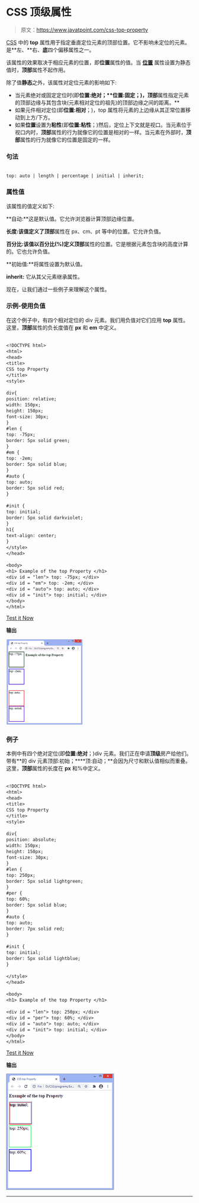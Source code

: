 # CSS 顶级属性

> 原文：<https://www.javatpoint.com/css-top-property>

[CSS](https://www.javatpoint.com/css-tutorial) 中的 **top** 属性用于指定垂直定位元素的顶部位置。它不影响未定位的元素。是**左、**右、**底**四个偏移属性之一。

该属性的效果取决于相应元素的位置，即**位置**属性的值。当 [**位置**](https://www.javatpoint.com/css-position) 属性设置为静态值时，**顶部**属性不起作用。

除了值**静态**之外，该属性对定位元素的影响如下:

*   当元素绝对或固定定位时(即**位置:绝对；****位置:固定**；)，顶部**属性指定元素的顶部边缘与其包含块(元素相对定位的祖先)的顶部边缘之间的距离。**
*   如果元件相对定位(即**位置:相对**；)，top 属性将元素的上边缘从其正常位置移动到上方/下方。
*   如果**位置**设置为**粘性**(即**位置:粘性**；)然后，定位上下文就是视口。当元素位于视口内时，**顶部**属性的行为就像它的位置是相对的一样。当元素在外部时，**顶部**属性的行为就像它的位置是固定的一样。

### 句法

```

top: auto | length | percentage | initial | inherit;

```

### 属性值

该属性的值定义如下:

**自动:**这是默认值。它允许浏览器计算顶部边缘位置。

**长度:**该值定义了**顶部**属性在 px、cm、pt 等中的位置。它允许负值。

**百分比:**该值以百分比(%)定义**顶部**属性的位置。它是根据元素包含块的高度计算的。它也允许负值。

**初始值:**将属性设置为默认值。

**inherit:** 它从其父元素继承属性。

现在，让我们通过一些例子来理解这个属性。

### 示例-使用负值

在这个例子中，有四个相对定位的 div 元素。我们用负值对它们应用 **top** 属性。这里，**顶部**属性的负长度值在 **px** 和 **em** 中定义。

```

<!DOCTYPE html>
<html>
<head>
<title>
CSS top Property
</title>
<style>

div{
position: relative;
width: 150px;
height: 150px;
font-size: 30px;
}
#len {
top: -75px;
border: 5px solid green;
}
#em {
top: -2em;
border: 5px solid blue;
}
#auto {
top: auto;
border: 5px solid red;
}

#init {
top: initial;
border: 5px solid darkviolet;
}
h1{
text-align: center;
}
</style>
</head>

<body>
<h1> Example of the top Property </h1>
<div id = "len"> top: -75px; </div>
<div id = "em"> top: -2em; </div>
<div id = "auto"> top: auto; </div>
<div id = "init"> top: initial; </div>
</body>
</html>

```

[Test it Now](https://www.javatpoint.com/oprweb/test.jsp?filename=css-top-property1)

**输出**

![CSS top property](img/5caa0e9d7aacebb3acd5b35c48cf522d.png)

### 例子

本例中有四个绝对定位(即**位置:绝对**；)div 元素。我们正在申请**顶级**房产给他们。带有**的 div 元素顶部:初始；****顶:自动；**会因为尺寸和默认值相似而重叠。这里，**顶部**属性的长度在 **px** 和%中定义。

```

<!DOCTYPE html>
<html>
<head>
<title>
CSS top Property
</title>
<style>

div{
position: absolute;
width: 150px;
height: 150px;
font-size: 30px;
}
#len {
top: 250px;
border: 5px solid lightgreen;
}
#per {
top: 60%;
border: 5px solid blue;
}
#auto {
top: auto;
border: 7px solid red;
}

#init {
top: initial;
border: 5px solid lightblue;
}

</style>
</head>

<body>
<h1> Example of the top Property </h1>

<div id = "len"> top: 250px; </div>
<div id = "per"> top: 60%; </div>
<div id = "auto"> top: auto; </div>
<div id = "init"> top: initial; </div>
</body>
</html>

```

[Test it Now](https://www.javatpoint.com/oprweb/test.jsp?filename=css-top-property2)

**输出**

![CSS top property](img/801112ab80acf874817fbab945485244.png)

* * *